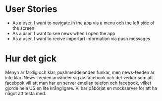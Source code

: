 # User Stories
- As a user, I want to navigate in the app via a menu och the left side of the screen
- As a user, I want to see news when I open the app
- As a user, I want to recive importart information via push messages

# Hur det gick
Menyn är färdig och klar, pushmeddelanden funkar, men news-feeden är inte klar. News-feeden använder sig av facebook och det verkar som att facebook vill att man har en server emellan telefon och facebook, vilket gjorde hela US:en lite krångligare. Vi har påbörjat en mockserver för att ha något att testa med.
